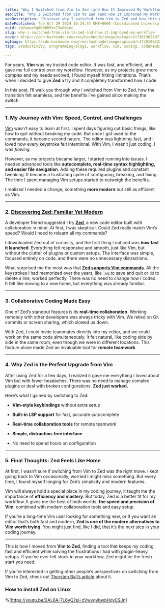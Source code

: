 ```yaml
---
title: "Why I Switched from Vim to Zed (and How It Improved My Workflow)"
seoTitle: "Why I Switched from Vim to Zed (and How It Improved My Workflow)"
seoDescription: "Discover why I switched from Vim to Zed and how this modern editor improves coding efficiency with real-time collaboration and Vim-like commands."
datePublished: Tue Oct 29 2024 10:24:44 GMT+0000 (Coordinated Universal Time)
cuid: cm2uawr5q000809kx73u0biec
slug: why-i-switched-from-vim-to-zed-and-how-it-improved-my-workflow
cover: https://cdn.hashnode.com/res/hashnode/image/upload/v1730196219777/fae63bd8-fccb-4d98-914f-bb84db0b146a.png
ogImage: https://cdn.hashnode.com/res/hashnode/image/upload/v1730196333708/780afe8d-781d-4b51-a539-20931d1943c6.png
tags: productivity, programming-blogs, workflow, vim, coding, codenewbies, programming-tips, wemakedevs, zed

---
```


For years, **Vim** was my trusted code editor. It was fast, and efficient, and gave me full control over my workflow. However, as my projects grew more complex and my needs evolved, I found myself hitting limitations. That’s when I decided to give **Zed** a try and it completely transformed how I code.

In this post, I’ll walk you through why I switched from Vim to Zed, how the transition felt seamless, and the benefits I’ve gained since making the switch.

---

### 1\. My Journey with Vim: Speed, Control, and Challenges

[Vim](https://www.vim.org/) wasn’t easy to learn at first. I spent days figuring out basic things, like how to quit without breaking my code. But once I got used to the commands, it became second nature. The editor was lightning-fast, and I loved how every keystroke felt intentional. With Vim, I wasn’t just coding, I was *flowing*.

However, as my projects became larger, I started running into issues. I needed advanced tools like **autocomplete, real-time syntax highlighting, and easier file navigation**. Adding these required plugins and constant tweaking. It became a frustrating cycle of configuring, breaking, and fixing. The time I spent managing Vim setups started to outweigh the benefits.

I realized I needed a change, something **more modern** but still as efficient as Vim.

---

### 2\. [**Discovering Zed: Familiar Yet Modern**](https://zed.dev/)

A developer friend suggested I try [**Zed**](https://zed.dev/), a new code editor built with collaboration in mind. At first, I was skeptical. Could Zed really match Vim’s speed? Would I need to relearn all my commands?

I downloaded Zed out of curiosity, and the first thing I noticed was **how fast it launched**. Everything felt responsive and smooth, just like Vim, but without the clutter of plugins or custom setups. The interface was simple, focused entirely on code, and there were no unnecessary distractions.

What surprised me the most was that [**Zed supports Vim commands**](https://zed.dev/blog/zed-decoded-vim). All the keystrokes I had memorized over the years, like `:wq` to save and quit or `dd` to delete a line, worked perfectly. There was no need to change how I coded. It felt like moving to a new home, but everything was already familiar.

---

### 3\. Collaborative Coding Made Easy

One of Zed’s standout features is its **real-time collaboration**. Working remotely with other developers was always tricky with Vim. We relied on Git commits or screen sharing, which slowed us down.

With Zed, I could invite teammates directly into my editor, and we could work on the same code simultaneously. It felt natural, like coding side by side in the same room, even though we were in different locations. This feature alone made Zed an invaluable tool for **remote teamwork**.

---

### 4\. Why Zed is the Perfect Upgrade from Vim

After using Zed for a few days, I realized it gave me everything I loved about Vim but with fewer headaches. There was no need to manage complex plugins or deal with broken configurations. **Zed just worked.**

Here’s what I gained by switching to Zed:

* **Vim-style keybindings** without extra setup
    
* **Built-in LSP support** for fast, accurate autocomplete
    
* **Real-time collaboration tools** for remote teamwork
    
* **Simple, distraction-free interface**
    
* No need to spend hours on configuration
    

---

### 5\. Final Thoughts: Zed Feels Like Home

At first, I wasn’t sure if switching from Vim to Zed was the right move. I kept going back to Vim occasionally, worried I might miss something. But every time, I found myself longing for Zed’s simplicity and modern features.

Vim will always hold a special place in my coding journey, it taught me the importance of **efficiency and mastery**. But today, Zed is a better fit for my workflow. It gives me the best of both worlds: **the speed and precision of Vim**, combined with modern collaboration tools and easy setup.

If you’re a long-time Vim user looking for something new, or if you want an editor that’s both fast and modern, **Zed is one of the modern alternatives to Vim worth trying**. You might just find, like I did, that it’s the next step in your coding journey.

---

This is how I moved from **Vim to Zed**, finding a tool that keeps my coding fast and efficient while solving the frustrations I had with plugin-heavy setups. If you’ve ever felt stuck in your workflow, Zed might be the fresh start you need.

If you’re interested in getting other people’s perspectives on switching from Vim to Zed, check out [Thorsten Ball’s article](https://registerspill.thorstenball.com/p/from-vim-to-zed) about it.

### How to install Zed on Linux

%[https://youtu.be/2AL6A-7L6yQ?si=zVwvqybwbHqy0SJn]